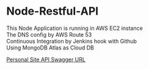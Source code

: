 # Node-Restful-API

<dl>
  <dt>This Node Application is running in AWS EC2 instance</dt>
  <dt>The DNS config by AWS Route 53</dt>
  <dt>Continuous Integration by Jenkins hook with Github</dt>
  <dt>Using MongoDB Atlas as Cloud DB</dt>
</dl>

[Personal Site API Swagger URL](http://jingzhefeng.com:3000/api/)
